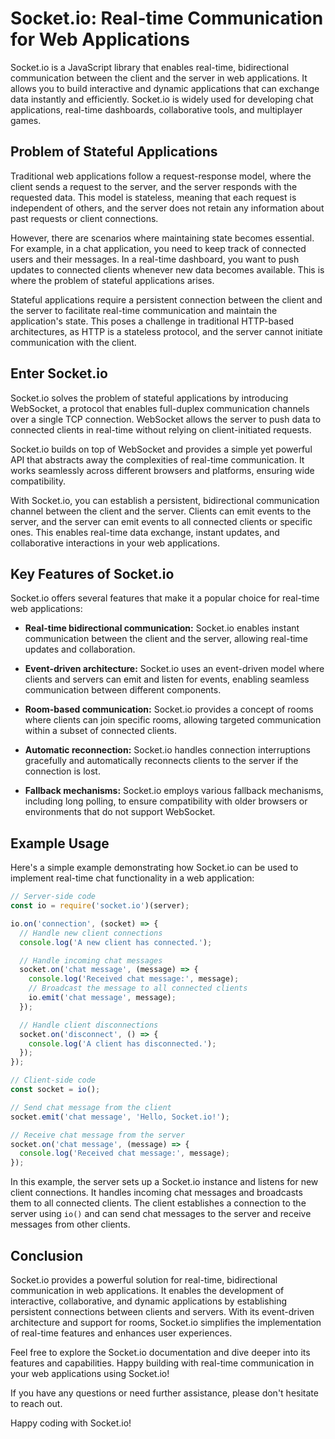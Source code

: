 # Socket.io: Real-time Communication for Web Applications

Socket.io is a JavaScript library that enables real-time, bidirectional communication between the client and the server in web applications. It allows you to build interactive and dynamic applications that can exchange data instantly and efficiently. Socket.io is widely used for developing chat applications, real-time dashboards, collaborative tools, and multiplayer games.

## Problem of Stateful Applications

Traditional web applications follow a request-response model, where the client sends a request to the server, and the server responds with the requested data. This model is stateless, meaning that each request is independent of others, and the server does not retain any information about past requests or client connections.

However, there are scenarios where maintaining state becomes essential. For example, in a chat application, you need to keep track of connected users and their messages. In a real-time dashboard, you want to push updates to connected clients whenever new data becomes available. This is where the problem of stateful applications arises.

Stateful applications require a persistent connection between the client and the server to facilitate real-time communication and maintain the application's state. This poses a challenge in traditional HTTP-based architectures, as HTTP is a stateless protocol, and the server cannot initiate communication with the client.

## Enter Socket.io

Socket.io solves the problem of stateful applications by introducing WebSocket, a protocol that enables full-duplex communication channels over a single TCP connection. WebSocket allows the server to push data to connected clients in real-time without relying on client-initiated requests.

Socket.io builds on top of WebSocket and provides a simple yet powerful API that abstracts away the complexities of real-time communication. It works seamlessly across different browsers and platforms, ensuring wide compatibility.

With Socket.io, you can establish a persistent, bidirectional communication channel between the client and the server. Clients can emit events to the server, and the server can emit events to all connected clients or specific ones. This enables real-time data exchange, instant updates, and collaborative interactions in your web applications.

## Key Features of Socket.io

Socket.io offers several features that make it a popular choice for real-time web applications:

- **Real-time bidirectional communication:** Socket.io enables instant communication between the client and the server, allowing real-time updates and collaboration.

- **Event-driven architecture:** Socket.io uses an event-driven model where clients and servers can emit and listen for events, enabling seamless communication between different components.

- **Room-based communication:** Socket.io provides a concept of rooms where clients can join specific rooms, allowing targeted communication within a subset of connected clients.

- **Automatic reconnection:** Socket.io handles connection interruptions gracefully and automatically reconnects clients to the server if the connection is lost.

- **Fallback mechanisms:** Socket.io employs various fallback mechanisms, including long polling, to ensure compatibility with older browsers or environments that do not support WebSocket.

## Example Usage

Here's a simple example demonstrating how Socket.io can be used to implement real-time chat functionality in a web application:

```javascript
// Server-side code
const io = require('socket.io')(server);

io.on('connection', (socket) => {
  // Handle new client connections
  console.log('A new client has connected.');

  // Handle incoming chat messages
  socket.on('chat message', (message) => {
    console.log('Received chat message:', message);
    // Broadcast the message to all connected clients
    io.emit('chat message', message);
  });

  // Handle client disconnections
  socket.on('disconnect', () => {
    console.log('A client has disconnected.');
  });
});
```

```javascript
// Client-side code
const socket = io();

// Send chat message from the client
socket.emit('chat message', 'Hello, Socket.io!');

// Receive chat message from the server
socket.on('chat message', (message) => {
  console.log('Received chat message:', message);
});
```

In this example, the server sets up a Socket.io instance and listens for new client connections. It handles incoming chat messages and broadcasts them to all connected clients. The client establishes a connection to the server using `io()` and can send chat messages to the server and receive messages from other clients.

## Conclusion

Socket.io provides a powerful solution for real-time, bidirectional communication in web applications. It enables the development of interactive, collaborative, and dynamic applications by establishing persistent connections between clients and servers. With its event-driven architecture and support for rooms, Socket.io simplifies the implementation of real-time features and enhances user experiences.

Feel free to explore the Socket.io documentation and dive deeper into its features and capabilities. Happy building with real-time communication in your web applications using Socket.io!

If you have any questions or need further assistance, please don't hesitate to reach out.

Happy coding with Socket.io!
